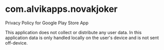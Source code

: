 # com.alvikapps.novakjoker

Privacy Policy for Google Play Store App

This application does not collect or distribute any user data. In this application data is only handled locally on the user's device and is not sent off-device.
